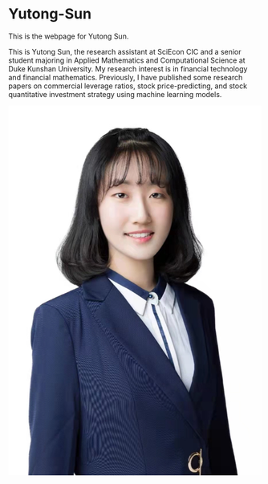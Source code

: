 # Yutong-Sun
This is the webpage for Yutong Sun. 

This is Yutong Sun, the research assistant at SciEcon CIC and a senior student majoring in Applied Mathematics and Computational Science at Duke Kunshan University. My research interest is in financial technology and financial mathematics. Previously, I have published some research papers on commercial leverage ratios, stock price-predicting, and stock quantitative investment strategy using machine learning models. 

![image](./image/WechatIMG2.jpeg)





